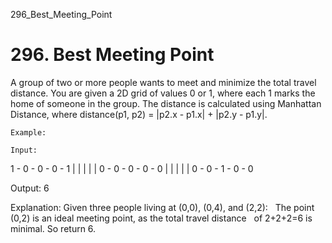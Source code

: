 296_Best_Meeting_Point
# 296. Best Meeting Point

A group of two or more people wants to meet and minimize the total travel distance. You are
        given a 2D grid of values 0 or 1, where each 1 marks the home of someone in the group. The
        distance is calculated using Manhattan Distance, where distance(p1,
        p2) = |p2.x - p1.x| + |p2.y - p1.y|.

    Example:

    Input:

1 - 0 - 0 - 0 - 1
|   |   |   |   |
0 - 0 - 0 - 0 - 0
|   |   |   |   |
0 - 0 - 1 - 0 - 0

Output: 6

Explanation: Given three people living at (0,0), (0,4), and (2,2):
             The point (0,2) is an ideal meeting point, as the total travel distance
             of 2+2+2=6 is minimal. So return 6.